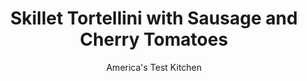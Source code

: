 ---
layout: ../../layouts/MarkdownPostLayout.astro
title: Skillet Tortellini with Sausage and Cherry Tomatoes
author: America's Test Kitchen
pubDate: 2023-03-15
description: "Crumbled Italian sausage adds bulk and depth to this quick one-pan dinner."
image_url: https://res.cloudinary.com/hksqkdlah/image/upload/ar_1:1,c_fill,dpr_2.0,f_auto,fl_lossy.progressive.strip_profile,g_faces:auto,q_auto:low,w_344/42979-sfs-skillettortellinisausagecherrytomatoes-30
tags: ["Main Courses","Pasta","Weeknight"]
calories: 2512
protein: 42
carbohydrates: 53
fats: 
fiber: 2
ingredients: ["1 tablespoon, extra-virgin olive oil","1 pound, sweet Italian sausage, casings removed","2 , garlic cloves, sliced thin","4 cups, chicken broth","12 ounces dried, cheese tortellini","6 ounces, cherry tomatoes, halved","2 tablespoons, chopped fresh basil","1/2 cup, grated Parmesan cheese, for garnishing"]
serves: 4
time: "30 minutes"
instructions: ["Heat oil in 12-inch nonstick skillet over medium heat until shimmering. Add sausage and cook, breaking meat into small pieces with spoon, until no longer pink, about 4 minutes.","Add garlic and cook until fragrant, about 30 seconds. Add broth and pasta and bring to boil. Cook, stirring occasionally, until pasta is tender, about 15 minutes.","Stir in tomatoes and cook until slightly softened, about 2 minutes. Sprinkle with basil and serve with Parmesan."]
nutrition: ["672 mg Potassium","503 mg Phosphorus","392 mg Calcium","3 mg Iron","54 mg Magnesium","1593 mg Sodium","3 mg Zinc","26 g Fat","8 mg Niacin (B3)","11 g Monounsaturated","1 g Polyunsaturated","7 mg Vitamin C","89 mg Cholesterol","11 g Saturated","2 g Fiber","52 µg Folic acid","35 µg Folate (food)","5 g Sugars","12 µg Vitamin K","375 g Water","53 g Carbs","124 µg Folate equivalent (total)","42 g Protein","1 µg Vitamin B12","94 µg Vitamin A","628 kcal Energy","2512 calories"]
notes: "We developed this recipe with Barilla Three Cheese Tortellini. Pass extra Parmesan cheese at the table."
---